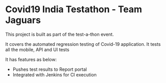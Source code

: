 # Covid19 India Testathon - Team Jaguars

This project is built as part of the test-a-thon event.

It covers the automated regression testing of Covid-19 application. It tests all the mobile, API and UI tests

It has features as below:

- Pushes test results to Report portal
- Integrated with Jenkins for CI execution
